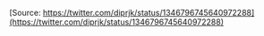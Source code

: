 [Source: https://twitter.com/diprjk/status/1346796745640972288](https://twitter.com/diprjk/status/1346796745640972288)
